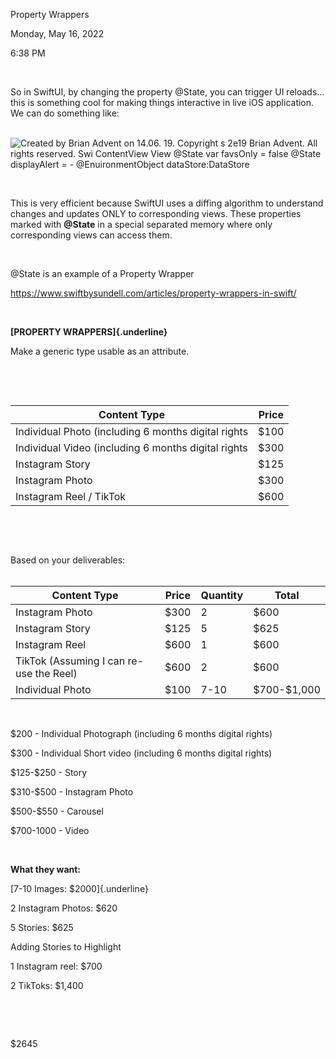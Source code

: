 Property Wrappers

Monday, May 16, 2022

6:38 PM

 

So in SwiftUI, by changing the property \@State, you can trigger UI reloads... this is something cool for making things interactive in live iOS application. We can do something like:\
 

![Created by Brian Advent on 14.06. 19. Copyright s 2e19 Brian Advent. All rights reserved. Swi ContentView View \@State var favsOnIy = false \@State displayAIert = - \@EnuironmentObject dataStore:DataStore ](010_Property_Wrappers_000.png)

 

This is very efficient because SwiftUI uses a diffing algorithm to understand changes and updates ONLY to corresponding views. These properties marked with **\@State** in a special separated memory where only corresponding views can access them.

 

\@State is an example of a Property Wrapper

<https://www.swiftbysundell.com/articles/property-wrappers-in-swift/>

 

**[PROPERTY WRAPPERS]{.underline}**

Make a generic type usable as an attribute.

 

 

| **Content Type**                                    | **Price** |
|-----------------------------------------------------|-----------|
| Individual Photo (including 6 months digital rights | \$100     |
| Individual Video (including 6 months digital rights | \$300     |
| Instagram Story                                     | \$125     |
| Instagram Photo                                     | \$300     |
| Instagram Reel / TikTok                             | \$600     |

 

 

Based on your deliverables:\
 

| **Content Type**                        | **Price** | **Quantity** | **Total**     |
|-------------------------------------|----------|------------|--------------|
| Instagram Photo                         | \$300     | 2            | \$600         |
| Instagram Story                         | \$125     | 5            | \$625         |
| Instagram Reel                          | \$600     | 1            | \$600         |
| TikTok (Assuming I can re-use the Reel) | \$600     | 2            | \$600         |
| Individual Photo                        | \$100     | 7-10         | \$700-\$1,000 |

 

\$200 - Individual Photograph (including 6 months digital rights)

\$300 - Individual Short video (including 6 months digital rights)

\$125-\$250 - Story

\$310-\$500 - Instagram Photo

\$500-\$550 - Carousel

\$700-1000 - Video

 

**What they want:**

[7-10 Images: \$2000]{.underline}

2 Instagram Photos: \$620

5 Stories: \$625

Adding Stories to Highlight

1 Instagram reel: \$700

2 TikToks: \$1,400

 

 

\$2645

 
